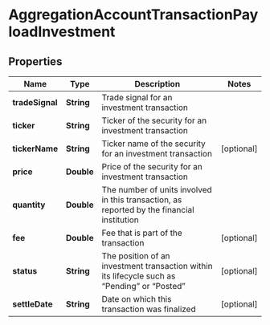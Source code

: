 
# AggregationAccountTransactionPayloadInvestment

## Properties
Name | Type | Description | Notes
------------ | ------------- | ------------- | -------------
**tradeSignal** | **String** | Trade signal for an investment transaction | 
**ticker** | **String** | Ticker of the security for an investment transaction | 
**tickerName** | **String** | Ticker name of the security for an investment transaction |  [optional]
**price** | **Double** | Price of the security for an investment transaction | 
**quantity** | **Double** | The number of units involved in this transaction, as reported by the financial institution | 
**fee** | **Double** | Fee that is part of the transaction |  [optional]
**status** | **String** | The position of an investment transaction within its lifecycle such as “Pending” or “Posted” |  [optional]
**settleDate** | **String** | Date on which this transaction was finalized |  [optional]




